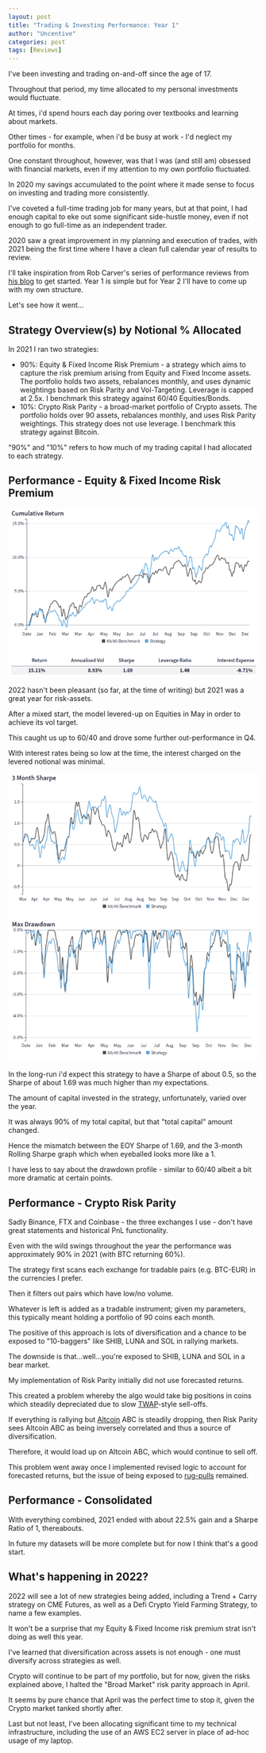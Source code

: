 ```yaml
---
layout: post
title: "Trading & Investing Performance: Year 1"
author: "Uncentive"
categories: post
tags: [Reviews]
---
```


I've been investing and trading on-and-off since the age of 17.

Throughout that period, my time allocated to my personal investments would fluctuate. 

At times, i'd spend hours each day poring over textbooks and learning about markets. 

Other times - for example, when i'd be busy at work - I'd neglect my portfolio for months.

One constant throughout, however, was that I was (and still am) obsessed with financial markets, even if my attention to my own portfolio fluctuated.

In 2020 my savings accumulated to the point where it made sense to focus on investing and trading more consistently.

I've coveted a full-time trading job for many years, but at that point, I had enough capital to eke out some significant side-hustle money, even if not enough to go full-time as an independent trader.

2020 saw a great improvement in my planning and execution of trades, with 2021 being the first time where I have a clean full calendar year of results to review.

I'll take inspiration from Rob Carver's series of performance reviews from [his blog](https://qoppac.blogspot.com/) to get started. Year 1 is simple but for Year 2 I'll have to come up with my own structure. 

Let's see how it went...

## Strategy Overview(s) by Notional % Allocated
In 2021 I ran two strategies:
- 90%: Equity & Fixed Income Risk Premium - a strategy which aims to capture the risk premium arising from Equity and Fixed Income assets. The portfolio holds two assets, rebalances monthly, and uses dynamic weightings based on Risk Parity and Vol-Targeting. Leverage is capped at 2.5x. I benchmark this strategy against 60/40 Equities/Bonds.
- 10%: Crypto Risk Parity - a broad-market portfolio of Crypto assets. The portfolio holds over 90 assets, rebalances monthly, and uses Risk Parity weightings. This strategy does not use leverage. I benchmark this strategy against Bitcoin.

"90%" and "10%" refers to how much of my trading capital I had allocated to each strategy.

## Performance - Equity & Fixed Income Risk Premium

<p align="center"><img src="assets/img/2021-Performance/1.png" /></p>

2022 hasn't been pleasant (so far, at the time of writing) but 2021 was a great year for risk-assets. 

After a mixed start, the model levered-up on Equities in May in order to achieve its vol target. 

This caught us up to 60/40 and drove some further out-performance in Q4. 

With interest rates being so low at the time, the interest charged on the levered notional was minimal. 

<p align="center"><img src="assets/img/2021-Performance/2.png" /></p>

In the long-run i'd expect this strategy to have a Sharpe of about 0.5, so the Sharpe of about 1.69 was much higher than my expectations. 

The amount of capital invested in the strategy, unfortunately, varied over the year. 

It was always 90% of my total capital, but that "total capital" amount changed. 

Hence the mismatch between the EOY Sharpe of 1.69, and the 3-month Rolling Sharpe graph which when eyeballed looks more like a 1.

I have less to say about the drawdown profile - similar to 60/40 albeit a bit more dramatic at certain points.

## Performance - Crypto Risk Parity
Sadly Binance, FTX and Coinbase - the three exchanges I use - don't have great statements and historical PnL functionality.

Even with the wild swings throughout the year the performance was approximately 90% in 2021 (with BTC returning 60%).

The strategy first scans each exchange for tradable pairs (e.g. BTC-EUR) in the currencies I prefer. 

Then it filters out pairs which have low/no volume. 

Whatever is left is added as a tradable instrument; given my parameters, this typically meant holding a portfolio of 90 coins each month.

The positive of this approach is lots of diversification and a chance to be exposed to "10-baggers" like SHIB, LUNA and SOL in rallying markets.

The downside is that...well...you're exposed to SHIB, LUNA and SOL in a bear market.

My implementation of Risk Parity initially did not use forecasted returns. 

This created a problem whereby the algo would take big positions in coins which steadily depreciated due to slow [TWAP](https://empirica.io/blog/twap-strategy/)-style sell-offs. 

If everything is rallying but [Altcoin](https://academy.binance.com/en/glossary/altcoin) ABC is steadily dropping, then Risk Parity sees Altcoin ABC as being inversely correlated and thus a source of diversification. 

Therefore, it would load up on Altcoin ABC, which would continue to sell off.

This problem went away once I implemented revised logic to account for forecasted returns, but the issue of being exposed to [rug-pulls](https://academy.binance.com/en/glossary/rug-pull) remained.

## Performance - Consolidated
With everything combined, 2021 ended with about 22.5% gain and a Sharpe Ratio of 1, thereabouts. 

In future my datasets will be more complete but for now I think that's a good start.

## What's happening in 2022?
2022 will see a lot of new strategies being added, including a Trend + Carry strategy on CME Futures, as well as a Defi Crypto Yield Farming Strategy, to name a few examples.

It won't be a surprise that my Equity & Fixed Income risk premium strat isn't doing as well this year.

I've learned that diversification across assets is not enough - one must diversify across strategies as well.

Crypto will continue to be part of my portfolio, but for now, given the risks explained above, I halted the "Broad Market" risk parity approach in April. 

It seems by pure chance that April was the perfect time to stop it, given the Crypto market tanked shortly after. 

Last but not least, I've been allocating significant time to my technical infrastructure, including the use of an AWS EC2 server in place of ad-hoc usage of my laptop. 
